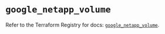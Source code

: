 # `google_netapp_volume`

Refer to the Terraform Registry for docs: [`google_netapp_volume`](https://registry.terraform.io/providers/hashicorp/google-beta/6.8.0/docs/resources/google_netapp_volume).
